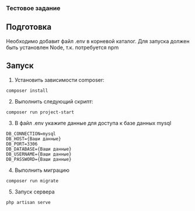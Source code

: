  ### Тестовое задание
## Подготовка
Необходимо добавит файл .env в корневой каталог.
Для запуска должен быть установлен Node, т.к. потребуется npm

## Запуск

1. Установить зависимости composer:

```
composer install
```
2. Выполнить следующий скрипт:

```
composer run project-start
```
3. В файл .env укажите  данные для доступа к базе данных mysql

```
DB_CONNECTION=mysql
DB_HOST={Ваши данные}
DB_PORT=3306
DB_DATABASE={Ваши данные}
DB_USERNAME={Ваши данные}
DB_PASSWORD={Ваши данные}
```
4. Выполнить миграцию

```
сomposer run migrate
```
5. Запуск сервера
```
php artisan serve
```
